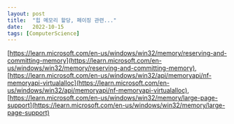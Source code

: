 ```yaml
---
layout: post
title:  "힙 메모리 할당, 페이징 관련..."
date:   2022-10-15
tags: [ComputerScience]
---         
```

        
[https://learn.microsoft.com/en-us/windows/win32/memory/reserving-and-committing-memory](https://learn.microsoft.com/en-us/windows/win32/memory/reserving-and-committing-memory),                 
[https://learn.microsoft.com/en-us/windows/win32/api/memoryapi/nf-memoryapi-virtualalloc](https://learn.microsoft.com/en-us/windows/win32/api/memoryapi/nf-memoryapi-virtualalloc),                 
[https://learn.microsoft.com/en-us/windows/win32/memory/large-page-support](https://learn.microsoft.com/en-us/windows/win32/memory/large-page-support)                       
